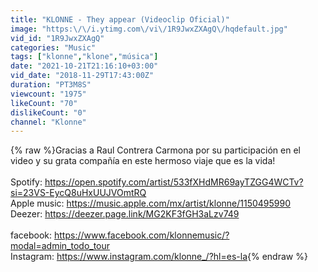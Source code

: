 ```yaml
---
title: "KLONNE - They appear (Videoclip Oficial)"
image: "https:\/\/i.ytimg.com\/vi\/1R9JwxZXAgQ\/hqdefault.jpg"
vid_id: "1R9JwxZXAgQ"
categories: "Music"
tags: ["klonne","klone","música"]
date: "2021-10-21T21:16:10+03:00"
vid_date: "2018-11-29T17:43:00Z"
duration: "PT3M8S"
viewcount: "1975"
likeCount: "70"
dislikeCount: "0"
channel: "Klonne"
---
```

{% raw %}Gracias a Raul Contrera Carmona por su participación en el video y su grata compañía en este hermoso viaje que es la vida!<br /><br />Spotify: <a rel="nofollow" target="blank" href="https://open.spotify.com/artist/533fXHdMR69ayTZGG4WCTv?si=23VS-EycQ8uHxUUJVOmtRQ">https://open.spotify.com/artist/533fXHdMR69ayTZGG4WCTv?si=23VS-EycQ8uHxUUJVOmtRQ</a><br />Apple music: <a rel="nofollow" target="blank" href="https://music.apple.com/mx/artist/klonne/1150495990">https://music.apple.com/mx/artist/klonne/1150495990</a><br />Deezer: <a rel="nofollow" target="blank" href="https://deezer.page.link/MG2KF3fGH3aLzv749">https://deezer.page.link/MG2KF3fGH3aLzv749</a><br /><br />facebook: <a rel="nofollow" target="blank" href="https://www.facebook.com/klonnemusic/?modal=admin_todo_tour">https://www.facebook.com/klonnemusic/?modal=admin_todo_tour</a><br />Instagram: <a rel="nofollow" target="blank" href="https://www.instagram.com/klonne_/?hl=es-la">https://www.instagram.com/klonne_/?hl=es-la</a>{% endraw %}
